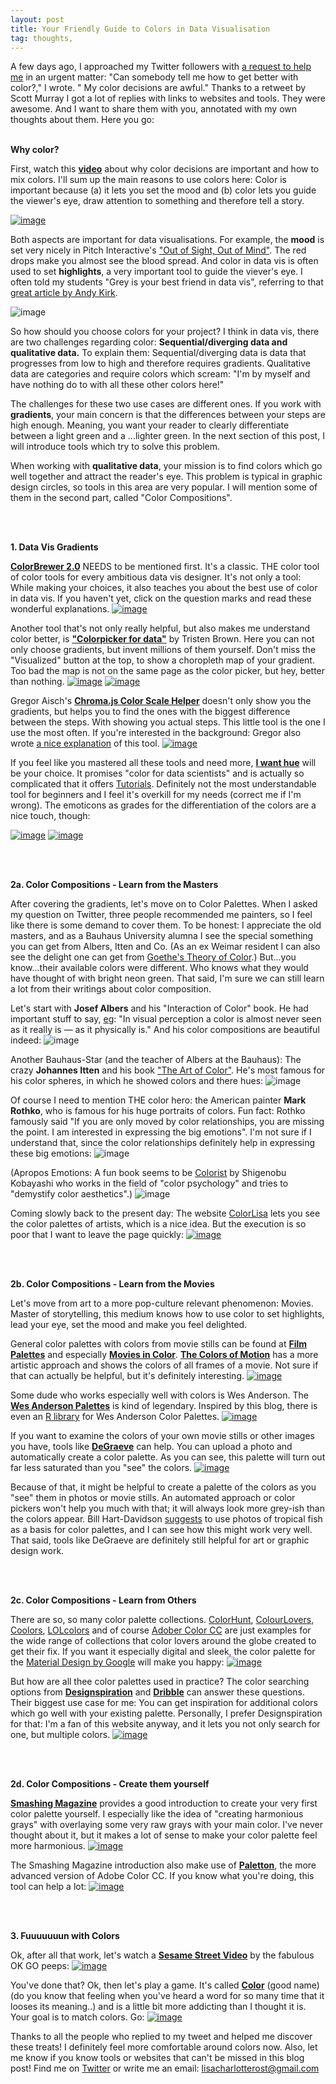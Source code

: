 ```yaml
---
layout: post
title: Your Friendly Guide to Colors in Data Visualisation
tag: thoughts,
---
```


A few days ago, I approached my Twitter followers with [a request to help me](https://twitter.com/lisacrost/status/722948084703956992) in an urgent matter: "Can somebody tell me how to get better with color?," I wrote. " My color decisions are awful." Thanks to a retweet by Scott Murray I got a lot of replies with links to websites and tools. They were awesome. And I want to share them with you, annotated with my own thoughts about them. Here you go:
<br><br>


**Why color?**

First, watch this **[video](https://www.youtube.com/watch?v=Qj1FK8n7WgY&feature=youtu.be)** about why color decisions are important and how to mix colors. I'll sum up the main reasons to use colors here: Color is important because (a) it lets you set the mood and (b) color lets you guide the viewer's eye, draw attention to something and therefore tell a story.

[![image](/pic/16023_video.png)](https://www.youtube.com/watch?v=Qj1FK8n7WgY&feature=youtu.be)

Both aspects are important for data visualisations. For example, the **mood** is set very nicely in Pitch Interactive's ["Out of Sight, Out of Mind"](http://drones.pitchinteractive.com/"). The red drops make you almost see the blood spread. And color in data vis is often used to set **highlights**, a very important tool to guide the viever's eye. I often told my students "Grey is your best friend in data vis", referring to that [great article by Andy Kirk](http://www.visualisingdata.com/2015/01/make-grey-best-friend/).  

![image](/pic/160423-mood.png)

So how should you choose colors for your project? I think in data vis, there are two challenges regarding color: **Sequential/diverging data and qualitative data.** To explain them: Sequential/diverging data is data that progresses from low to high and therefore requires gradients. Qualitative data are categories and require colors which scream: "I'm by myself and have nothing do to with all these other colors here!"

The challenges for these two use cases are different ones. If you work with **gradients**, your main concern is that the differences between your steps are high enough. Meaning, you want your reader to clearly differentiate between a light green and a ...lighter green. In the next section of this post, I will introduce tools which try to solve this problem.

When working with **qualitative data**, your mission is to find colors which go well together and attract the reader's eye. This problem is typical in graphic design circles, so tools in this area are very popular. I will mention some of them in the second part, called "Color Compositions".

<br><br>



**1. Data Vis Gradients**

**[ColorBrewer 2.0](http://colorbrewer2.org/)** NEEDS to be mentioned first. It's a classic. THE color tool of color tools for every ambitious data vis designer. It's not only a tool: While making your choices, it also teaches you about the best use of color in data vis. If you haven't yet, click on the question marks and read these wonderful explanations.
[![image](/pic/160423-colobrewer.png)](http://colorbrewer2.org/)

Another tool that's not only really helpful, but also makes me understand color better, is **["Colorpicker for data"](http://tristen.ca/hcl-picker/#/hlc/6/1.05/CAF270/453B52)** by Tristen Brown. Here you can not only choose gradients, but invent millions of them yourself. Don't miss the "Visualized" button at the top, to show a choropleth map of your gradient. Too bad the map is not on the same page as the color picker, but hey, better than nothing.
[![image](/pic/160423-colorpicker.png)](http://tristen.ca/hcl-picker/#/hlc/6/1.05/CAF270/453B52)
[![image](/pic/160423-colorpicker1.png)](http://tristen.ca/hcl-picker/#/hlc/6/1.05/CAF270/453B52)


Gregor Aisch's **[Chroma.js Color Scale Helper](http://gka.github.io/palettes/#diverging|c0=darkred,deeppink,lightyellow|c1=lightyellow,lightgreen,teal|steps=13|bez0=1|bez1=1|coL0=1|coL1=1)** doesn't only show you the gradients, but helps you to find the ones with the biggest difference between the steps. With showing you actual steps. This little tool is the one I use the most often. If you're interested in the background: Gregor also wrote [a nice explanation](https://vis4.net/blog/posts/mastering-multi-hued-color-scales/) of this tool.
[![image](/pic/160423-chromajs.png)](http://gka.github.io/palettes)


If you feel like you mastered all these tools and need more, **[I want hue](http://tools.medialab.sciences-po.fr/iwanthue/)** will be your choice. It promises "color for data scientists" and is actually so complicated that it offers [Tutorials](http://tools.medialab.sciences-po.fr/iwanthue/tutorial.php). Definitely not the most understandable tool for beginners and I feel it's overkill for my needs (correct me if I'm wrong). The emoticons as grades for the differentiation of the colors are a nice touch, though:  

[![image](/pic/160423-medialab1.png)](http://tools.medialab.sciences-po.fr/iwanthue/tutorial.php)
[![image](/pic/160423-medialab2.png)](http://tools.medialab.sciences-po.fr/iwanthue/tutorial.php)


<br><br>



**2a. Color Compositions - Learn from the Masters**

After covering the gradients, let's move on to Color Palettes. When I asked my question on Twitter, three people recommended me painters, so I feel like there is some demand to cover them. To be honest: I appreciate the old masters, and as a Bauhaus University alumna I see the special something you can get from Albers, Itten and Co. (As an ex Weimar resident I can also see the delight one can get from [Goethe's Theory of Color](https://en.wikipedia.org/wiki/Theory_of_Colours).) But...you know...their available colors were different. Who knows what they would have thought of with bright neon green. That said, I'm sure we can still learn a lot from their writings about color composition.

Let's start with **Josef Albers** and his "Interaction of Color" book. He had important stuff to say, [eg](https://www.brainpickings.org/2013/08/16/interaction-of-color-josef-albers-50th-anniversary/): "In visual perception a color is almost never seen as it really is — as it physically is." And his color compositions are beautiful indeed:
![image](/pic/160423-albers.png)

Another Bauhaus-Star (and the teacher of Albers at the Bauhaus): The crazy **Johannes Itten** and his book ["The Art of Color"](https://monoskop.org/images/4/46/Itten_Johannes_The_Elements_of_Color.pdf). He's most famous for his color spheres, in which he showed colors and there hues:
![image](/pic/160423-itten.png)

Of course I need to mention THE color hero: the American painter **Mark Rothko**, who is famous for his huge portraits of colors. Fun fact: Rothko famously said "If you are only moved by color relationships, you are missing the point. I am interested in expressing the big emotions". I'm not sure if I understand that, since the color relationships definitely help in expressing these big emotions:
![image](/pic/160423-rothko.png)

(Apropos Emotions: A fun book seems to be [Colorist](https://www.amazon.co.uk/Colorist-Practical-Handbook-Personal-Professional/dp/4770023235/280-9109244-2898349?ie=UTF8&qid=1184782140&ref_=sr_1_1&s=books&sr=8-1) by Shigenobu Kobayashi who works in the field of "color psychology" and tries to "demystify color aesthetics".)
![image](/pic/160423-colorist.png)

Coming slowly back to the present day: The website [ColorLisa](http://colorlisa.com/) lets you see the color palettes of artists, which is a nice idea. But the execution is so poor that I want to leave the page quickly:
[![image](/pic/160423-colorlisa.png)](http://colorlisa.com/)




<br><br>

**2b. Color Compositions - Learn from the Movies**

Let's move from art to a more pop-culture relevant phenomenon: Movies. Master of storytelling, this medium knows how to use color to set highlights, lead your eye, set the mood and make you feel delighted.

General color palettes with colors from movie stills can be found at
**[Film Palettes](http://film-palettes.tumblr.com/)** and especially **[Movies in Color](http://moviesincolor.com/)**. **[The Colors of Motion](http://thecolorsofmotion.com/)** has a more artistic approach and shows the colors of all frames of a movie. Not sure if that can actually be helpful, but it's definitely interesting.
[![image](/pic/160423-filmpalettes.png)](http://film-palettes.tumblr.com/)


Some dude who works especially well with colors is Wes Anderson. The **[Wes Anderson Palettes](http://wesandersonpalettes.tumblr.com/)** is kind of legendary. Inspired by this blog, there is even an [R library](https://github.com/karthik/wesanderson) for Wes Anderson Color Palettes.
[![image](/pic/160423-anderson.png)](http://wesandersonpalettes.tumblr.com/)

If you want to examine the colors of your own movie stills or other images you have, tools like **[DeGraeve](http://www.degraeve.com/color-palette/)** can help. You can upload a photo and automatically create a color palette. As you can see, this palette will turn out far less saturated than you "see" the colors.
[![image](/pic/160423-photo.png)](http://www.degraeve.com/color-palette/)

Because of that, it might be helpful to create a palette of the colors as you "see" them in photos or movie stills. An automated approach or color pickers won't help you much with that; it will always look more grey-ish than the colors appear. Bill Hart-Davidson [suggests](https://twitter.com/billhd/status/722968554673475584) to use photos of tropical fish as a basis for color palettes, and I can see how this might work very well. That said, tools like DeGraeve are definitely still helpful for art or graphic design work.



<br><br>

**2c. Color Compositions - Learn from Others**

There are so, so many color palette collections.
[ColorHunt](http://www.colorhunt.co/), [ColourLovers](http://www.colourlovers.com/palettes), [Coolors](https://coolors.co/browser), [LOLcolors](http://www.lolcolors.com/)
and of course [Adober Color CC](https://color.adobe.com/explore/most-popular/?time=all) are just examples for the wide range of collections that color lovers around the globe created to get their fix. If you want it especially digital and sleek, the color palette for the [Material Design by Google](https://www.google.com/design/spec/style/color.html#color-color-palette) will make you happy:
[![image](/pic/160423-google.png)](https://www.google.com/design/spec/style/color.html#color-color-palette)

But how are all thee color palettes used in practice? The color searching options from **[Designspiration](http://designspiration.net/colors/D73224,3778FA/)** and **[Dribble](https://dribbble.com/colors/e83a30?percent=30)** can answer these questions. Their biggest use case for me: You can get inspiration for additional colors which go well with your existing palette. Personally, I prefer Designspiration for that: I'm a fan of this website anyway, and it lets you not only search for one, but multiple colors.
[![image](/pic/160423-designspiration.png)](http://designspiration.net/colors/D73224,3778FA/)


<br><br>



**2d. Color Compositions - Create them yourself**

**[Smashing Magazine](https://www.smashingmagazine.com/2016/04/web-developer-guide-color/)** provides a good introduction to create your very first color palette yourself. I especially like the idea of "creating harmonious grays" with overlaying some very raw grays with your main color. I've never thought about it, but it makes a lot of sense to make your color palette feel more harmonious.
[![image](/pic/160423-smashing.png)](https://www.smashingmagazine.com/2016/04/web-developer-guide-color/)


The Smashing Magazine introduction also make use of **[Paletton](http://paletton.com/#uid=c013t00490kRlxYaFw0g0qFqFg0w0aF)**, the more advanced version of Adobe Color CC. If you know what you're doing, this tool can help a lot:
[![image](/pic/160423-paletton.png)](http://paletton.com/#uid=c013t00490kRlxYaFw0g0qFqFg0w0aF)


<br><br>

**3. Fuuuuuuun with Colors**

Ok, after all that work, let's watch a **[Sesame Street Video](https://www.youtube.com/watch?v=yu44JRTIxSQ&feature=youtu.be)** by the fabulous OK GO peeps:
[![image](/pic/160423-okgo.png)](https://www.youtube.com/watch?v=yu44JRTIxSQ&feature=youtu.be)

You've done that? Ok, then let's play a game. It's called **[Color](http://color.method.ac/)** (good name) (do you know that feeling when you've heard a word for so many time that it looses its meaning..) and is a little bit more addicting than I thought it is. Your goal is to match colors. Go:
[![image](/pic/160423-game.png)](http://color.method.ac/)


Thanks to all the people who replied to my tweet and helped me discover these treats! I definitely feel more comfortable around colors now. Also, let me know if you know tools or websites that can't be missed in this blog post! Find me on [Twitter](https://twitter.com/lisacrost) or write me an email: lisacharlotterost@gmail.com

